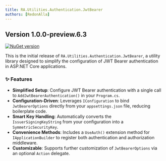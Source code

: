 ```yaml
---
title: RA.Utilities.Authentication.JwtBearer
authors: [RedonAlla]
---
```


## Version 1.0.0-preview.6.3
[![NuGet version](https://img.shields.io/nuget/v/RA.Utilities.Authentication.JwtBearer.svg)](https://www.nuget.org/packages/RA.Utilities.Authentication.JwtBearer/)

This is the initial release of `RA.Utilities.Authentication.JwtBearer`, a utility library designed to simplify the configuration of JWT Bearer authentication in ASP.NET Core applications.

<!-- truncate -->

### ✨ Features

*   **Simplified Setup**: Configure JWT Bearer authentication with a single call to `AddJwtBearerAuthentication()` in your `Program.cs`.
*   **Configuration-Driven**: Leverages `IConfiguration` to bind `JwtBearerOptions` directly from your `appsettings.json` file, reducing boilerplate code.
*   **Smart Key Handling**: Automatically converts the `IssuerSigningKeyString` from your configuration into a `SymmetricSecurityKey`.
*   **Convenience Methods**: Includes a `UseAuth()` extension method for `IApplicationBuilder` to register both authentication and authorization middleware.
*   **Customizable**: Supports further customization of `JwtBearerOptions` via an optional `Action` delegate.
